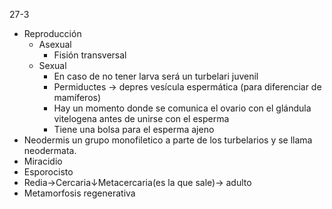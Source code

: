 27-3
- Reproducción
	- Asexual
		- Fisión transversal
	- Sexual
		- En caso de no tener larva será un turbelari juvenil
		- Permiductes → depres vesícula espermática (para diferenciar de mamíferos)
		- Hay un momento donde se comunica el ovario con el glándula vitelogena antes de unirse con el esperma
		- Tiene una bolsa para el esperma ajeno
- Neodermis un grupo monofiletico a parte de los turbelarios y se llama neodermata.
- Miracidio
- Esporocisto
- Redia→Cercaria↓Metacercaria(es la que sale)→ adulto
- Metamorfosis regenerativa